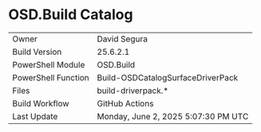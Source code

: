 ﻿# OSD.Build Catalog

| | |
|-|-|
| Owner | David Segura |
| Build Version | 25.6.2.1 |
| PowerShell Module | OSD.Build |
| PowerShell Function | Build-OSDCatalogSurfaceDriverPack |
| Files | build-driverpack.* |
| Build Workflow | GitHub Actions |
| Last Update | Monday, June 2, 2025 5:07:30 PM UTC |
